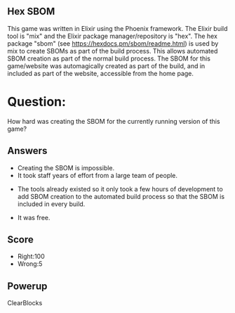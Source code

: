 ## Hex SBOM
This game was written in Elixir using the Phoenix framework.
The Elixir build tool is "mix"
and the Elixir package manager/repository is "hex".
The hex package "sbom" (see https://hexdocs.pm/sbom/readme.html)
is used by mix to create SBOMs as part of the build process.
This allows automated SBOM creation as part of the normal build process.
The SBOM for this game/website was automagically created as part of the build,
and in included as part of the website, accessible from the home page.

# Question:
How hard was creating the SBOM for the currently running version of this game?

## Answers
- Creating the SBOM is impossible.
- It took staff years of effort from a large team of people.
* The tools already existed so it only took a few hours of development to add SBOM creation to the automated build process so that the SBOM is included in every build.
- It was free.

## Score
- Right:100
- Wrong:5

## Powerup
ClearBlocks
